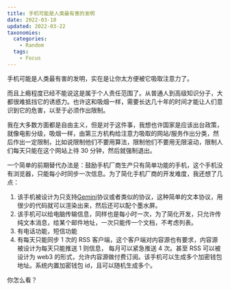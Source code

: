 ```yaml
---
title: 手机可能是人类最有害的发明
date: 2022-03-10
updated: 2022-03-22
taxonomies:
  categories:
    - Random
  tags:
    - Focus
---
```


手机可能是人类最有害的发明，实在是让你太方便被它吸取注意力了。

而且上瘾程度已经不能说这是属于个人责任范围了。从普通人到高级知识分子，大都很难抵挡它的诱惑力。也许这和吸烟一样，需要长达几十年的时间才能让人们意识到它的危害，以至于必须作出限制。

<!-- more -->

我在大多数方面都是自由主义，但是对于这件事，我想也许国家是应该出台政策，就像电影分级，吸烟一样，由第三方机构给注意力吸取的网站/服务作出分类，然后作出一定限制，比如说限制他们不要用算法，限制他们不要用无限滚动，限制人们每天只能在这个网站上待 30 分钟，然后就强制退出。

一个简单的前期替代办法是：鼓励手机厂商生产只有简单功能的手机，这个手机没有浏览器，只能每小时同步一次信息。为了简化手机厂商的开发难度，我还想了几点：

1. 该手机被设计为只支持[Gemini](https://gemini.circumlunar.space/)协议或者类似的协议，这种简单的文本协议，用很少的代码就可以渲染出来，然后还可以配个墨水屏。
2. 该手机可以给电脑传输信息，同样也是每小时一次，为了简化开发，只允许传纯文本消息，给某个邮件地址，一次只能传一个文档，不考虑列表。
3. 有电话功能，短信功能
4. 有每天只能同步 1 次的 RSS 客户端，这个客户端对内容源也有要求，内容源被设计为每天只能推送 1 则信息， 每月可以紧急推送 4 次。甚至 RSS 可以被设计为 web3 的形式，允许内容源做付费订阅。该手机可以生成多个加密钱包地址。系统内置加密钱包 id，且可以随机生成多个。

你怎么看？
